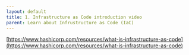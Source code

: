 ```yaml
---
layout: default
title: 1. Infrastructure as Code introduction video
parent: Learn about Infrustructure as Code (IaC)
---
```



[https://www.hashicorp.com/resources/what-is-infrastructure-as-code](https://www.hashicorp.com/resources/what-is-infrastructure-as-code)

